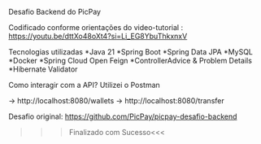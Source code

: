 Desafio Backend do PicPay



Codificado conforme orientações do video-tutorial :
https://youtu.be/dttXo48oXt4?si=Li_EG8YbuThkxnxV 


Tecnologias utilizadas
*Java 21
*Spring Boot
*Spring Data JPA
*MySQL
*Docker
*Spring Cloud Open Feign
*ControllerAdvice & Problem Details
*Hibernate Validator


Como interagir com a API?
Utilizei o Postman

-> http://localhost:8080/wallets
-> http://localhost:8080/transfer


Desafio original: 
https://github.com/PicPay/picpay-desafio-backend 



>>>Finalizado com Sucesso<<<
